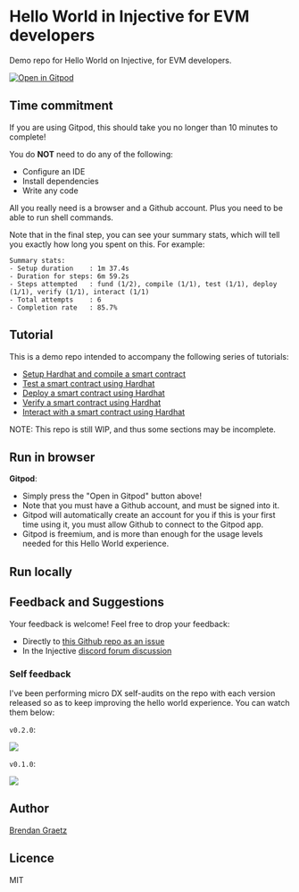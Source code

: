# Hello World in Injective for EVM developers

Demo repo for Hello World on Injective, for EVM developers.

[![Open in Gitpod](https://gitpod.io/button/open-in-gitpod.svg)](https://gitpod.io/?autostart=true&editor=code&workspaceClass=g1-standard#https://github.com/injective-dev/inj-evm-hello-world)

<!-- TODO insert github code space links -->

## Time commitment

If you are using Gitpod, this should take you no longer than 10 minutes to complete!

You do **NOT** need to do any of the following:

- Configure an IDE
- Install dependencies
- Write any code

All you really need is a browser and a Github account.
Plus you need to be able to run shell commands.

Note that in the final step, you can see your summary stats,
which will tell you exactly how long you spent on this.
For example:

```text
Summary stats:
- Setup duration    : 1m 37.4s
- Duration for steps: 6m 59.2s
- Steps attempted   : fund (1/2), compile (1/1), test (1/1), deploy (1/1), verify (1/1), interact (1/1)
- Total attempts    : 6
- Completion rate   : 85.7%
```


## Tutorial

This is a demo repo intended to accompany the following series of tutorials:

* [Setup Hardhat and compile a smart contract](https://docs.injective.network/developers-evm/smart-contracts/compile-hardhat)
* [Test a smart contract using Hardhat](https://docs.injective.network/developers-evm/smart-contracts/test-hardhat)
* [Deploy a smart contract using Hardhat](https://docs.injective.network/developers-evm/smart-contracts/deploy-hardhat)
* [Verify a smart contract using Hardhat](https://docs.injective.network/developers-evm/smart-contracts/verify-hardhat)
* [Interact with a smart contract using Hardhat](https://docs.injective.network/developers-evm/smart-contracts/interact-hardhat)

<!-- To watch a recorded demonstration, view on [youtube.com](...). -->

NOTE: This repo is still WIP, and thus some sections may be incomplete.

## Run in browser

**Gitpod**:

- Simply press the "Open in Gitpod" button above!
- Note that you must have a Github account, and must be signed into it.
- Gitpod will automatically create an account for you if this is your first time using it, you must allow Github to connect to the Gitpod app.
- Gitpod is freemium, and is more than enough for the usage levels needed for this Hello World experience.

<!-- TODO github code spaces instructions -->

## Run locally

<!-- TODO -->

## Feedback and Suggestions

Your feedback is welcome!
Feel free to drop your feedback:
- Directly to [this Github repo as an issue](https://github.com/injective-dev/evm-hello-world-inj/issues/new/choose)
- In the Injective [discord forum discussion](https://discord.com/channels/739552603322450092/1404368498742001684/1404368498742001684)

### Self feedback

I've been performing micro DX self-audits on the repo
with each version released
so as to keep improving the hello world experience.
You can watch them below:

`v0.2.0`:

[![](https://i.ytimg.com/vi/9elKp8Wnono/maxresdefault.jpg)](https://www.youtube.com/watch?v=9elKp8Wnono)

`v0.1.0`:

[![](https://i.ytimg.com/vi/APcPHL4_c_U/maxresdefault.jpg)](https://www.youtube.com/watch?v=APcPHL4_c_U)

## Author

[Brendan Graetz](https://blog.bguiz.com/)

## Licence

MIT
